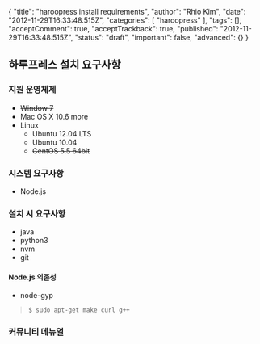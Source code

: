 {
    "title": "haroopress install requirements",
    "author": "Rhio Kim",
    "date": "2012-11-29T16:33:48.515Z",
    "categories": [
        "haroopress"
    ],
    "tags": [],
    "acceptComment": true,
    "acceptTrackback": true,
    "published": "2012-11-29T16:33:48.515Z",
    "status": "draft",
    "important": false,
    "advanced": {}
}

## 하루프레스 설치 요구사항

### 지원 운영체제
* ~~Window 7~~
* Mac OS X 10.6 more
* Linux
    - Ubuntu 12.04 LTS
    - Ubuntu 10.04
    - ~~CentOS 5.5 64bit~~
    
### 시스템 요구사항
* Node.js

### 설치 시 요구사항
* java
* python3
* nvm
* git

#### Node.js 의존성
* node-gyp
> ```
> $ sudo apt-get make curl g++
> ```


### 커뮤니티 메뉴얼